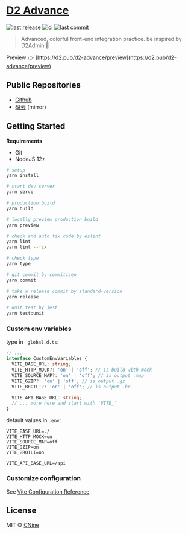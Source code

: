 # [D2 Advance](https://github.com/d2-projects/d2-advance)

[![last release](https://img.shields.io/github/v/release/d2-projects/d2-advance?style=flat-square)](https://github.com/d2-projects/d2-advance/releases)
[![ci](https://img.shields.io/github/workflow/status/d2-projects/d2-advance/Release%20pipeline?logo=github&style=flat-square)](https://github.com/d2-projects/d2-advance/actions)
[![last commit](https://img.shields.io/github/last-commit/d2-projects/d2-advance?logo=git&logoColor=white&style=flat-square)](https://github.com/d2-projects/d2-advance/commits/master)

> Advanced, colorful front-end integration practice. be inspired by D2Admin 🧗

Preview 👉 [https://d2.pub/d2-advance/preview](https://d2.pub/d2-advance/preview)

## Public Repositories

*   [Github](https://gitee.com/d2-projects/d2-advance)
*   [码云](https://gitee.com/d2-projects/d2-advance) (mirror)

## Getting Started

**Requirements**

-   Git
-   NodeJS 12+

``` bash
# setup
yarn install

# start dev server
yarn serve

# production build
yarn build

# locally preview production build
yarn preview

# check and auto fix code by eslint
yarn lint
yarn lint --fix

# check type
yarn type

# git commit by commitizen
yarn commit

# take a release commit by standard-version
yarn release

# unit test by jest
yarn test:unit
```

### Custom env variables

type in ` global.d.ts`:

``` ts
// ...
interface CustomEnvVariables {
  VITE_BASE_URL: string;
  VITE_HTTP_MOCK?: 'on' | 'off'; // is build with mock
  VITE_SOURCE_MAP?: 'on' | 'off'; // is output .map
  VITE_GZIP?: 'on' | 'off'; // is output .gz
  VITE_BROTLI?: 'on' | 'off'; // is output .br

  VITE_API_BASE_URL: string;
  // ... more here and start with 'VITE_'
}
```

default values in `.env`:

```
VITE_BASE_URL=./
VITE_HTTP_MOCK=on
VITE_SOURCE_MAP=off
VITE_GZIP=on
VITE_BROTLI=on

VITE_API_BASE_URL=/api
```

### Customize configuration
See [Vite Configuration Reference](https://vitejs.dev/config/).

## License

MIT © [CNine](https://github.com/Aysnine/)
